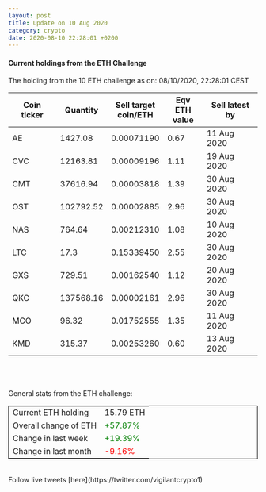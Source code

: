 ```yaml
---
layout: post
title: Update on 10 Aug 2020
category: crypto
date: 2020-08-10 22:28:01 +0200
---
```

<!-- Global site tag (gtag.js) - Google Analytics -->
<script async src="https://www.googletagmanager.com/gtag/js?id=UA-103831149-5"></script>
<script>
  window.dataLayer = window.dataLayer || [];
  function gtag(){dataLayer.push(arguments);}
  gtag('js', new Date());

  gtag('config', 'UA-103831149-5');
</script>


#### Current holdings from the ETH Challenge

The holding from the 10 ETH challenge as on: 08/10/2020, 22:28:01 CEST

|Coin ticker|Quantity|Sell target<br>coin/ETH|Eqv ETH<br>value|Sell latest by|
|-----------|--------|-----------|-----------|--------------|
AE|1427.08|  0.00071190|0.67|11 Aug 2020|
CVC|12163.81|  0.00009196|1.11|19 Aug 2020|
CMT|37616.94|  0.00003818|1.39|30 Aug 2020|
OST|102792.52|  0.00002885|2.96|30 Aug 2020|
NAS|764.64|  0.00212310|1.08|10 Aug 2020|
LTC|17.3|  0.15339450|2.55|30 Aug 2020|
GXS|729.51|  0.00162540|1.12|20 Aug 2020|
QKC|137568.16|  0.00002161|2.96|30 Aug 2020|
MCO|96.32|  0.01752555|1.35|11 Aug 2020|
KMD|315.37|  0.00253260|0.60|13 Aug 2020|

<br>
<br>
<br>
General stats from the ETH challenge:

<table style="border:1px solid black;margin-left:auto;margin-right:auto;">
	<tbody>
	<tr>
		<td>Current ETH holding</td>
		<td>     15.79 ETH</td>
	</tr>
	<tr>
		<td>Overall change of ETH</td>
		<td><font color="green">+57.87%</font></td>
	</tr>
	<tr>
		<td>Change in last week</td>
		<td><font color="green">+19.39%</font></td>
	</tr>
	<tr>
		<td>Change in last month</td>
		<td><font color="red">-9.16%</font></td>
	</tr>
	</tbody>
</table>

<br>
Follow live tweets [here](https://twitter.com/vigilantcrypto1)
<br>
<br>